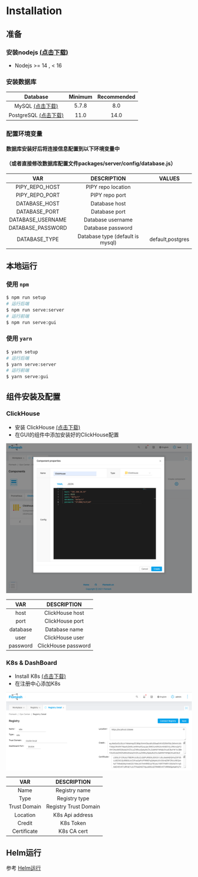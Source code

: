 
# Installation
## 准备
### 安装nodejs [(点击下载)](https://nodejs.org/en/download/releases/)
- Nodejs >= 14 , < 16

### 安装数据库
|        Database        |           Minimum            |      Recommended      |
| :-----------: | :-----------: | :--------: |
|  MySQL [(点击下载)](https://www.mysql.com/downloads/)   |        5.7.8        |     8.0             |
|  PostgreSQL [(点击下载)](https://www.postgresql.org/download/)   |          11.0         |            14.0       

### 配置环境变量
#### 数据库安装好后将连接信息配置到以下环境变量中
#### （或者直接修改数据库配置文件packages/server/config/database.js）

|        VAR        |           DESCRIPTION            |      VALUES      |
| :---------------: | :------------------------------: | :--------------: |
|  PIPY_REPO_HOST   |        PIPY repo location        |                  |
|  PIPY_REPO_PORT   |          PIPY repo port          |                  |
|   DATABASE_HOST   |          Database host           |                  |
|   DATABASE_PORT   |          Database port           |                  |
| DATABASE_USERNAME |        Database username         |                  |
| DATABASE_PASSWORD |        Database password         |                  |
|   DATABASE_TYPE   | Database type (default is mysql) | default,postgres |
|                   |                                  |                  |


## 本地运行
### 使用 `npm`
```bash
$ npm run setup
# 运行后端
$ npm run serve:server
# 运行前端
$ npm run serve:gui
``` 
### 使用 `yarn`
```bash
$ yarn setup
# 运行后端
$ yarn serve:server
# 运行前端
$ yarn serve:gui
``` 

## 组件安装及配置
### ClickHouse
- 安装 ClickHouse [(点击下载)](https://clickhouse.com/docs/en/quick-start/)
- 在GUI的组件中添加安装好的ClickHouse配置

![ clickhouse configuration](../images/clickhouse.png)

|     VAR     |           DESCRIPTION            |
| :---------: | :------------------------------: |
|  host       |        ClickHouse host           | 
|  port       |        ClickHouse port           |
|  database   |        Database name             |
|  user       |        ClickHouse user           |
|  password   |        ClickHouse password       |


### K8s & DashBoard
- Install K8s [(点击下载)](https://kubernetes.io/docs/home/)
- 在注册中心添加K8s

![ K8s configuration](../images/k8s.png)

|        VAR        |           DESCRIPTION            |
| :---------------: | :------------------------------: |
|  Name             |        Registry name             | 
|  Type             |        Registry type             |
|  Trust Domain     |        Registry Trust Domain     |
|  Location         |        K8s Api address           |
|  Credit           |        K8s Token                 |
|  Certificate      |        K8s CA cert               |

## Helm运行
参考 [Helm运行](../../charts/README.md)